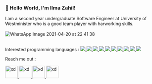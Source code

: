 ###  👋 Hello World, I'm Ilma Zahil!


I am a second year undergraduate Software Engineer at University of Westminister who is a good team player with harworking skills.
<br/>
<br/>
![WhatsApp Image 2021-04-20 at 22 41 38](https://user-images.githubusercontent.com/66563618/115454344-4ee16b00-a23e-11eb-97f3-c434c85b9a9d.jpeg)


<br/>
Interested programming languages : 

<a href="#">
  <img src="https://img.shields.io/badge/-Android-3DDC84?logo=android&logoColor=white&style=flat-square">
</a>
<a href="#">
  <img src="https://img.shields.io/badge/-JavaScript-F7DF1E?logo=javascript&logoColor=white&style=flat-square">
</a>
<a href="#">
  <img src="https://img.shields.io/badge/-HTML-E34F26?logo=html5&logoColor=white&style=flat-square">
</a>
<a href="#">
  <img src="https://img.shields.io/badge/-CSS-1572B6?logo=css3&logoColor=white&style=flat-square">
</a>
<a href="#">
  <img src="https://img.shields.io/badge/-MySQL-4479A1?logo=mysql&logoColor=white&style=flat-square">
</a>
<a href="#">
  <img src="https://img.shields.io/badge/-React-61DAFB?logo=react&logoColor=white&style=flat-square">
</a>
<a href="#">
  <img src="https://img.shields.io/badge/-Python-3776AB?logo=python&logoColor=white&style=flat-square">
</a>
<a href="#">
  <img src="https://img.shields.io/badge/-Java-007396?logo=java&logoColor=white&style=flat-square">
</a>
<a href="#">
  <img src="https://img.shields.io/badge/-Angular-DD0031?logo=java&logoColor=white&style=flat-square">
</a>
<a href="#">
  <img src="https://img.shields.io/badge/-Flutter-02569B?logo=java&logoColor=white&style=flat-square">
</a>


<br/>

Reach me out :

<a href="https://www.instagram.com/iam_ilm/">
 <img src="https://cdn.worldvectorlogo.com/logos/instagram-2-1.svg" alt="xd" width="40" height="40"/>
</a>

<a href="https://twitter.com/FZahil">
  <img src="https://cdn.worldvectorlogo.com/logos/twitter-4.svg" alt="xd" width="40" height="40"/>
</a>

<a href="https://github.com/IlmaZahil">
  <img src="https://cdn.worldvectorlogo.com/logos/facebook-4.svg" alt="xd" width="40" height="40"/>
</a>

<a href="https://www.linkedin.com/in/fathima-ilma-zahil-6404021b9/">
  <img src="https://cdn.worldvectorlogo.com/logos/linkedin-icon-2.svg" alt="xd" width="40" height="40"/>
</a>








